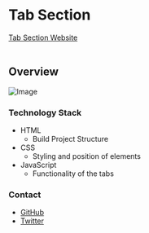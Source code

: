 # Tab Section
[Tab Section Website](https://tab-sections.netlify.app/)
<br>
<br>
## Overview
![Image](https://pbs.twimg.com/media/Fdt8I4-XwAEawX0?format=jpg&name=900x900)
<br>
### Technology Stack
- HTML
  - Build Project Structure
- CSS
  - Styling and position of elements
- JavaScript
  - Functionality of the tabs

### Contact
- [GitHub](https://github.com/legit-develop)
- [Twitter](https://twitter.com/legitDeveloper)
